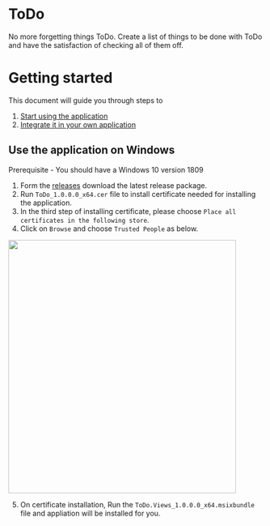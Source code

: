 # ToDo
No more forgetting things ToDo. Create a list of things to be done with ToDo and have the satisfaction of checking all of them off.

# Getting started
This document will guide you through steps to
1. [Start using the application](https://github.com/Take-A-Byte/ToDoApp/edit/master/README.md#use-the-application-on-windows)
2. [Integrate it in your own application](https://github.com/Take-A-Byte/ToDoApp/edit/master/README.md#integrate-sdk-in-your-application)

## Use the application on Windows
Prerequisite - You should have a Windows 10 version 1809
1. Form the [releases]() download the latest release package.
2. Run `ToDo_1.0.0.0_x64.cer` file to install certificate needed for installing the application.
3. In the third step of installing certificate, please choose `Place all certificates in the following store`.
4. Click on `Browse` and choose `Trusted People` as below.
<img src="https://user-images.githubusercontent.com/29909785/179775718-fce10ce8-5a5b-4c1e-b466-dda7a4d96618.png" width="450" height="500">

5. On certificate installation, Run the `ToDo.Views_1.0.0.0_x64.msixbundle` file and appliation will be installed for you.
